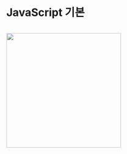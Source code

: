 # JavaScript 기본
<br>

<img src="https://1000logos.net/wp-content/uploads/2020/09/JavaScript-Logo.png" width="300px">

